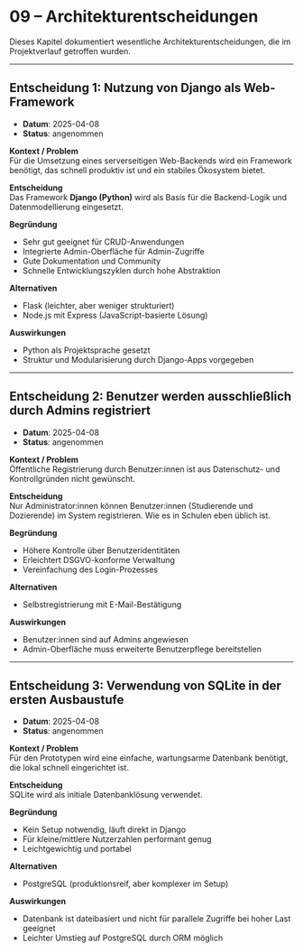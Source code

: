 <!---
Artefakte der Systemdokumentation wurden mithilfe von ChatGPT (OpenAI) erstellt und manuell angepasst
-->
# 09 – Architekturentscheidungen

Dieses Kapitel dokumentiert wesentliche Architekturentscheidungen, die im Projektverlauf getroffen wurden.

---

## Entscheidung 1: Nutzung von Django als Web-Framework

- **Datum**: 2025-04-08  
- **Status**: angenommen

**Kontext / Problem**  
Für die Umsetzung eines serverseitigen Web-Backends wird ein Framework benötigt, das schnell produktiv ist und ein stabiles Ökosystem bietet.

**Entscheidung**  
Das Framework **Django (Python)** wird als Basis für die Backend-Logik und Datenmodellierung eingesetzt.

**Begründung**  
- Sehr gut geeignet für CRUD-Anwendungen
- Integrierte Admin-Oberfläche für Admin-Zugriffe
- Gute Dokumentation und Community
- Schnelle Entwicklungszyklen durch hohe Abstraktion

**Alternativen**  
- Flask (leichter, aber weniger strukturiert)
- Node.js mit Express (JavaScript-basierte Lösung)

**Auswirkungen**  
- Python als Projektsprache gesetzt
- Struktur und Modularisierung durch Django-Apps vorgegeben

---

## Entscheidung 2: Benutzer werden ausschließlich durch Admins registriert

- **Datum**: 2025-04-08  
- **Status**: angenommen

**Kontext / Problem**  
Öffentliche Registrierung durch Benutzer:innen ist aus Datenschutz- und Kontrollgründen nicht gewünscht.

**Entscheidung**  
Nur Administrator:innen können Benutzer:innen (Studierende und Dozierende) im System registrieren. 
Wie es in Schulen eben üblich ist.

**Begründung**  
- Höhere Kontrolle über Benutzeridentitäten
- Erleichtert DSGVO-konforme Verwaltung
- Vereinfachung des Login-Prozesses

**Alternativen**  
- Selbstregistrierung mit E-Mail-Bestätigung

**Auswirkungen**  
- Benutzer:innen sind auf Admins angewiesen
- Admin-Oberfläche muss erweiterte Benutzerpflege bereitstellen

---

## Entscheidung 3: Verwendung von SQLite in der ersten Ausbaustufe

- **Datum**: 2025-04-08  
- **Status**: angenommen

**Kontext / Problem**  
Für den Prototypen wird eine einfache, wartungsarme Datenbank benötigt, die lokal schnell eingerichtet ist.

**Entscheidung**  
SQLite wird als initiale Datenbanklösung verwendet.

**Begründung**  
- Kein Setup notwendig, läuft direkt in Django
- Für kleine/mittlere Nutzerzahlen performant genug
- Leichtgewichtig und portabel

**Alternativen**  
- PostgreSQL (produktionsreif, aber komplexer im Setup)

**Auswirkungen**  
- Datenbank ist dateibasiert und nicht für parallele Zugriffe bei hoher Last geeignet
- Leichter Umstieg auf PostgreSQL durch ORM möglich

